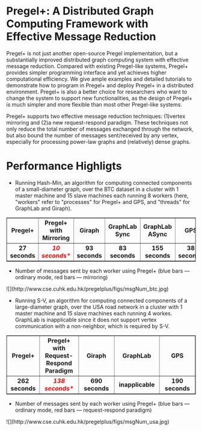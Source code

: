 Pregel+: A Distributed Graph Computing Framework with Effective Message Reduction
===============

Pregel+ is not just another open-source Pregel implementation, but a substantially improved distributed graph computing system with effective message reduction. Compared with existing Pregel-like systems, Pregel+ provides simpler programming interface and yet achieves higher computational efficiency. We give ample examples and detailed tutorials to demonstrate how to program in Pregel+ and deploy Pregel+ in a distributed environment. Pregel+ is also a better choice for researchers who want to change the system to support new functionalities, as the design of Pregel+ is much simpler and more flexible than most other Pregel-like systems.

Pregel+ supports two effective message reduction techniques: (1)vertex mirroring and (2)a new request-respond paradigm. These techniques not only reduce the total number of messages exchanged through the network, but also bound the number of messages sent/received by any vertex, especially for processing power-law graphs and (relatively) dense graphs.

Performance Highligts
===============

<ul><li><p>Running Hash-Min, an algorithm for computing connected components of a small-diameter graph, over the BTC dataset in a cluster with 1 master machine and 15 slave machines each running 8 workers (here, "workers" refer to "processes" for Pregel+ and GPS, and "threads" for GraphLab and Giraph).</p></li></ul>

<table border="1">
  <tr>
    <td width="100" align="center"><b>Pregel+</b></td>
    <td width="190" align="center"><b>Pregel+ with Mirroring</b></td>
    <td width="190" align="center"><b>Giraph</b></td>
    <td width="190" align="center"><b>GraphLab Sync</b></td>
    <td width="190" align="center"><b>GraphLab ASync</b></td>
    <td width="190" align="center"><b>GPS</b></td>
    <td width="190" align="center"><b>GPS LALP</b></td>
  </tr>
  <tr>
    <td width="100" align="center"><b>27 seconds</b></td>
    <td width="190" align="center"><b><font color="red"><i>10 seconds*</i></font></b></td>
    <td width="190" align="center"><b>93 seconds</b></td>
    <td width="190" align="center"><b>83 seconds</b></td>
    <td width="190" align="center"><b>155 seconds</b></td>
    <td width="190" align="center"><b>38 seconds</b></td>
    <td width="190" align="center"><b>33 seconds</b></td>
  </tr>
</table>

<ul><li><p>Number of messages sent by each worker using Pregel+ (blue bars — ordinary mode, red bars — mirroring)</p></li></ul>
![](http://www.cse.cuhk.edu.hk/pregelplus/figs/msgNum_btc.jpg)

<ul><li><p>Running S-V, an algorithm for computing connected components of a large-diameter graph, over the USA road network in a cluster with 1 master machine and 15 slave machines each running 4 workes. GraphLab is inapplicable since it does not support vertex communication with a non-neighbor, which is required by S-V.</p></li></ul>

<table border="1">
  <tr>
    <td width="100" align="center"><b>Pregel+</b></td>
    <td width="190" align="center"><b>Pregel+ with Request-Respond Paradigm</b></td>
    <td width="190" align="center"><b>Giraph</b></td>
    <td width="190" align="center"><b>GraphLab</b></td>
    <td width="190" align="center"><b>GPS</b></td>
  </tr>
  <tr>
    <td width="100" align="center"><b>262 seconds</b></td>
    <td width="190" align="center"><b><font color="red"><i>138 seconds*</i></font></b></td>
    <td width="190" align="center"><b>690 seconds</b></td>
    <td width="190" align="center"><b>inapplicable</b></td>
    <td width="190" align="center"><b>190 seconds</b></td>
  </tr>
</table>

<ul><li><p>Number of messages sent by each worker using Pregel+ (blue bars — ordinary mode, red bars — request-respond paradigm)</p></li></ul>
![](http://www.cse.cuhk.edu.hk/pregelplus/figs/msgNum_usa.jpg)

